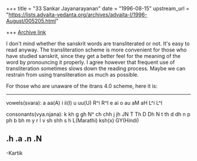 +++
title = "33 Sankar Jayanarayanan"
date = "1996-08-15"
upstream_url = "https://lists.advaita-vedanta.org/archives/advaita-l/1996-August/005205.html"

+++
[Archive link](https://lists.advaita-vedanta.org/archives/advaita-l/1996-August/005205.html)

I don't mind whether the sanskrit words are transliterated or not. It's easy
to read anyway. The transliteration scheme is more convenient for those who
have studied sanskrit, since they get a better feel for the meaning of the word
by pronouncing it properly. I agree however that frequent use of transliteration
sometimes slows down the reading process. Maybe we can restrain from using
transliteration as much as possible.

For those who are unaware of the itrans 4.0 scheme, here it is:

------
vowels(svara):  a aa(A) i ii(I) u uu(U) R^i R^I e ai o au aM aH L^i L^I

consonants(vya.njana):
  k kh g gh N^ ch chh j jh JN T Th D Dh N t th d dh n p ph b bh m
  y r l v sh shh s h L(Marathi) ksh(x) GY(Hindi)

.h
.a
.n
.N
------

-Kartik

